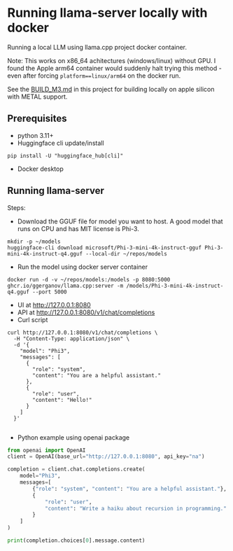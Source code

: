 # Running llama-server locally with docker

Running a local LLM using llama.cpp project docker container.

Note: This works on x86_64 achitectures (windows/linux) without GPU. I found the Apple arm64 container would suddenly halt trying this method - even after forcing ```platform==linux/arm64``` on the docker run.

See the [BUILD_M3.md](BUILD_M3.md) in this project for building locally on apple silicon with METAL support.

## Prerequisites
* python 3.11+
* Huggingface cli update/install
```
pip install -U "huggingface_hub[cli]"
```
* Docker desktop


## Running llama-server
Steps:
* Download the GGUF file for model you want to host. A good model that runs on CPU and has MIT license is Phi-3.
```
mkdir -p ~/models
huggingface-cli download microsoft/Phi-3-mini-4k-instruct-gguf Phi-3-mini-4k-instruct-q4.gguf --local-dir ~/repos/models
```
* Run the model using docker server container
```
docker run -d -v ~/repos/models:/models -p 8080:5000  ghcr.io/ggerganov/llama.cpp:server -m /models/Phi-3-mini-4k-instruct-q4.gguf --port 5000
```
* UI at http://127.0.0.1:8080
* API at http://127.0.0.1:8080/v1/chat/completions
* Curl script
```
curl http://127.0.0.1:8080/v1/chat/completions \
  -H "Content-Type: application/json" \
  -d '{
    "model": "Phi3",
    "messages": [
      {
        "role": "system",
        "content": "You are a helpful assistant."
      },
      {
        "role": "user",
        "content": "Hello!"
      }
    ]
  }'
  
```
* Python example using openai package
```python
from openai import OpenAI
client = OpenAI(base_url="http://127.0.0.1:8080", api_key="na")

completion = client.chat.completions.create(
    model="Phi3",
    messages=[
        {"role": "system", "content": "You are a helpful assistant."},
        {
            "role": "user",
            "content": "Write a haiku about recursion in programming."
        }
    ]
)

print(completion.choices[0].message.content)
```
